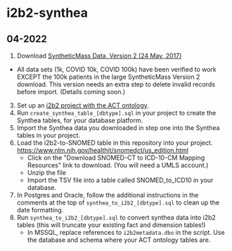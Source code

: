 # i2b2-synthea
## 04-2022

1) Download [SyntheticMass Data, Version 2 (24 May, 2017)](https://synthea.mitre.org/downloads)
  * All data sets (1k, COVID 10k, COVID 100k) have been verified to work EXCEPT the 100k patients in the large SyntheticMass Version 2 download. This version needs an extra step to delete invalid records before import. (Details coming soon.)
3) Set up an [i2b2 project with the ACT ontology](https://community.i2b2.org/wiki/display/RM/1.7.12a+Release+Notes#id-1.7.12aReleaseNotes-act-ontolog). 
4) Run `create_synthea_table_[dbtype].sql` in your project to create the Synthea tables, for your database platform.
5) Import the Synthea data you downloaded in step one into the Synthea tables in your project.
6) Load the i2b2-to-SNOMED table in this repository into your project. https://www.nlm.nih.gov/healthit/snomedct/us_edition.html
   * Click on the "Download SNOMED-CT to ICD-10-CM Mapping Resources" link to download. (You will need a UMLS account.) 
   * Unzip the file
   * Import the TSV file into a table called SNOMED_to_ICD10 in your database.
7) In Postgres and Oracle, follow the additional instructions in the comments at the top of `synthea_to_i2b2_[dbtype].sql` to clean up the date formatting.
8) Run `synthea_to_i2b2_[dbtype].sql` to convert synthea data into i2b2 tables (this will truncate your existing fact and dimension tables!)
   * In MSSQL, replace references to `i2b2metadata.dbo` in the script. Use the database and schema where your ACT ontology tables are.



